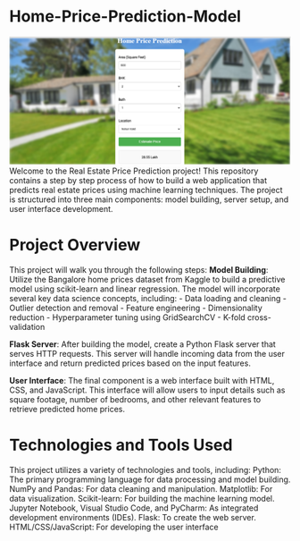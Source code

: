 # Home-Price-Prediction-Model
<img src = "Real_State_Price_Prediction/UI.png"/>
Welcome to the Real Estate Price Prediction project! This repository contains a step by step process of how to build a web application that predicts real estate prices using machine learning techniques. The project is structured into three main components: model building, server setup, and user interface development.

# Project Overview
This project will walk you through the following steps:
**Model Building**: Utilize the Bangalore home prices dataset from Kaggle to build a predictive model using scikit-learn and linear regression. The model will incorporate several key data science concepts, including:
            - Data loading and cleaning
            - Outlier detection and removal
            - Feature engineering
            - Dimensionality reduction
            - Hyperparameter tuning using GridSearchCV
            - K-fold cross-validation

**Flask Server**: After building the model, create a Python Flask server that serves HTTP requests. This server will handle incoming data from the user interface and return predicted prices based on the input features.

**User Interface**: The final component is a web interface built with HTML, CSS, and JavaScript. This interface will allow users to input details such as square footage, number of bedrooms, and other relevant features to retrieve predicted home prices.

# Technologies and Tools Used
This project utilizes a variety of technologies and tools, including:
            Python: The primary programming language for data processing and model building.
            NumPy and Pandas: For data cleaning and manipulation.
            Matplotlib: For data visualization.
            Scikit-learn: For building the machine learning model.
            Jupyter Notebook, Visual Studio Code, and PyCharm: As integrated development environments (IDEs).
            Flask: To create the web server.
            HTML/CSS/JavaScript: For developing the user interface

